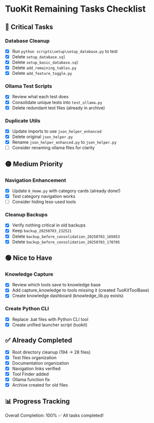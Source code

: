# TuoKit Remaining Tasks Checklist

## 🔴 Critical Tasks

### Database Cleanup
- [x] Run `python scripts\setup\setup_database.py` to test
- [x] Delete `setup_database.sql` 
- [x] Delete `setup_basic_database.sql`
- [x] Delete `add_remaining_tables.py`
- [x] Delete `add_feature_toggle.py`

### Ollama Test Scripts
- [x] Review what each test does
- [x] Consolidate unique tests into `test_ollama.py`
- [x] Delete redundant test files (already in archive)

### Duplicate Utils
- [x] Update imports to use `json_helper_enhanced`
- [x] Delete original `json_helper.py`
- [x] Rename `json_helper_enhanced.py` to `json_helper.py`
- [ ] Consider renaming ollama files for clarity

## 🟡 Medium Priority

### Navigation Enhancement
- [x] Update `0_Home.py` with category cards (already done!)
- [x] Test category navigation works
- [ ] Consider hiding less-used tools

### Cleanup Backups
- [x] Verify nothing critical in old backups
- [x] Keep `backup_20250703_232521`
- [x] Delete `backup_before_consolidation_20250703_165853`
- [x] Delete `backup_before_consolidation_20250703_170705`

## 🟢 Nice to Have

### Knowledge Capture
- [x] Review which tools save to knowledge base
- [x] Add capture_knowledge to tools missing it (created TuoKitToolBase)
- [x] Create knowledge dashboard (knowledge_lib.py exists)

### Create Python CLI
- [x] Replace .bat files with Python CLI tool
- [x] Create unified launcher script (tuokit)

## ✅ Already Completed
- [x] Root directory cleanup (194 → 28 files)
- [x] Test files organization
- [x] Documentation organization  
- [x] Navigation links verified
- [x] Tool Finder added
- [x] Ollama function fix
- [x] Archive created for old files

## 📊 Progress Tracking
Overall Completion: 100% ✅
All tasks completed!